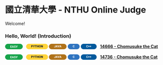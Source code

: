 # 國立清華大學 - NTHU Online Judge
Welcome!

### Hello, World! (Introduction)
<p>
  <sub><img src="Miscellaneous/Badges/Easy.svg"   alt="EASY"   height="18" /></sub>&ensp;
  <sub><img src="Miscellaneous/Badges/Python.svg" alt="PYTHON" height="18" /></sub>
  <sub><img src="Miscellaneous/Badges/Java.svg"   alt="JAVA"   height="18" /></sub>
  <sub><img src="Miscellaneous/Badges/C.svg"      alt="C"      height="18" /></sub>
  <sub><img src="Miscellaneous/Badges/CPP.svg"    alt="C++"    height="18" /></sub>&ensp;
  <a href="https://acm.cs.nthu.edu.tw/problem/14666"><strong>14666 - Chomusuke the Cat</strong></a>
</p>
<p>
  <sub><img src="Miscellaneous/Badges/Easy.svg"   alt="EASY"   height="18" /></sub>&ensp;
  <sub><img src="Miscellaneous/Badges/Python.svg" alt="PYTHON" height="18" /></sub>
  <sub><img src="Miscellaneous/Badges/Java.svg"   alt="JAVA"   height="18" /></sub>
  <sub><img src="Miscellaneous/Badges/C.svg"      alt="C"      height="18" /></sub>
  <sub><img src="Miscellaneous/Badges/CPP.svg"    alt="C++"    height="18" /></sub>&ensp;
  <a href="https://acm.cs.nthu.edu.tw/problem/14736"><strong>14736 - Chomusuke the Cat</strong></a>
</p>